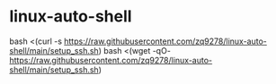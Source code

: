 # linux-auto-shell
bash <(curl -s https://raw.githubusercontent.com/zq9278/linux-auto-shell/main/setup_ssh.sh)
bash <(wget -qO- https://raw.githubusercontent.com/zq9278/linux-auto-shell/main/setup_ssh.sh)
